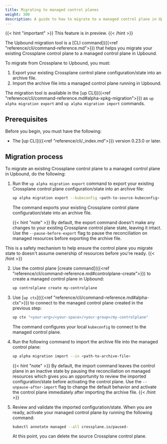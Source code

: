 ```yaml
---
title: Migrating to managed control planes
weight: 300
description: A guide to how to migrate to a managed control plane in Upbound
---
```


{{< hint "important" >}}
This feature is in preview.
{{< /hint >}}

The Upbound migration tool is a [CLI command]({{<ref "reference/cli/command-reference.md">}}) that helps you migrate your existing Crossplane control plane to a managed control plane in Upbound.

To migrate from Crossplane to Upbound, you must:

1. Export your existing Crossplane control plane configuration/state into an archive file.
2. Import the archive file into a managed control plane running in Upbound.

The migration tool is available in the [up CLI]({{<ref "reference/cli/command-reference.md#alpha-xpkg-migration">}}) as
`up alpha migration export` and `up alpha migration import` commands.

## Prerequisites

Before you begin, you must have the following:
- The [up CLI]({{<ref "reference/cli/_index.md">}}) version 0.23.0 or later.

## Migration process

To migrate an existing Crossplane control plane to a managed control plane in Upbound, do the following:

1. Run the `up alpha migration export` command to export your existing Crossplane control plane configuration/state into an archive file:

    ```bash
    up alpha migration export --kubeconfig <path-to-source-kubeconfig> --out <path-to-archive-file>
    ```

    The command exports your existing Crossplane control plane configuration/state into an archive file.

    {{< hint "note" >}}
  By default, the export command doesn't make any changes to your existing Crossplane control plane state, leaving it intact. Use the `--pause-before-export` flag to pause the
     reconciliation on managed resources before exporting the archive file.
    
  This is a safety mechanism to help ensure the control plane you migrate state to doesn't assume ownership of resources before
    you're ready.
    {{< /hint >}}

2. Use the control plane [create command]({{<ref "reference/cli/command-reference.md#controlplane-create">}}) to create a managed
control plane in Upbound:

    ```bash
    up controlplane create my-controlplane
    ```

3. Use [`up ctx`]({{<ref "reference/cli/command-reference.md#alpha-ctx">}}) to connect to the
managed control plane created in the previous step:

    ```bash
    up ctx "<your-org>/<your-space>/<your-group>/my-controlplane"
    ```

    The command configures your local `kubeconfig` to connect to the managed control plane.

4. Run the following command to import the archive file into the managed control plane:

    ```bash
    up alpha migration import --in <path-to-archive-file>
    ```

   {{< hint "note" >}}
   By default, the import command leaves the control plane in an inactive state by pausing the reconciliation on managed
   resources which gives you an opportunity to review the imported configuration/state before activating the control plane.
   Use the `--unpause-after-import` flag to change the default behavior and activate the control plane immediately after
   importing the archive file.
   {{< /hint >}}

5. Review and validate the imported configuration/state. When you are ready, activate your managed
   control plane by running the following command:

    ```bash
    kubectl annotate managed --all crossplane.io/paused-
    ```

   At this point, you can delete the source Crossplane control plane.
 